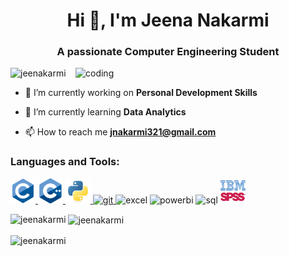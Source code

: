 <h1 align="center">Hi 👋, I'm Jeena Nakarmi</h1>
<h3 align="center">A passionate Computer Engineering Student</h3>

<img align="right" alt="coding" width="400" src="https://www.bing.com/th/id/OGC.bfe7c3ec69bf379f62a5de6a34acdc5d?pid=1.7&rurl=https%3a%2f%2fmiro.medium.com%2fmax%2f1400%2f1*qdAW1TjCN57h1lbuuzvchg.gif&ehk=w7OIa913DGrDOfbARBfao2orIGNsejbu%2fLu1qfTbQcM%3d">

<p align="left"> <img src="https://komarev.com/ghpvc/?username=jeenakarmi&label=Profile%20views&color=0e75b6&style=flat" alt="jeenakarmi" /> </p>

- 🔭 I’m currently working on **Personal Development Skills**

- 🌱 I’m currently learning **Data Analytics**

- 📫 How to reach me **jnakarmi321@gmail.com**

<!-- <h3 align="left">Connect with me: </h3> -->
<p align="left">
</p>

<h3 align="left">Languages and Tools:</h3>

<p align="left">
  <!-- Languages -->
  <a href="https://www.cprogramming.com/" target="_blank" rel="noreferrer"> <img src="https://raw.githubusercontent.com/devicons/devicon/master/icons/c/c-original.svg" alt="c" width="40" height="40"/> </a>
  <a href="https://www.w3schools.com/cpp/" target="_blank" rel="noreferrer"> <img src="https://raw.githubusercontent.com/devicons/devicon/master/icons/cplusplus/cplusplus-original.svg" alt="cplusplus" width="40" height="40"/> </a>
  <a href="https://www.python.org" target="_blank" rel="noreferrer"> <img src="https://raw.githubusercontent.com/devicons/devicon/master/icons/python/python-original.svg" alt="python" width="40" height="40"/> </
  <a href="https://git-scm.com/" target="_blank" rel="noreferrer"> <img src="https://www.vectorlogo.zone/logos/git-scm/git-scm-icon.svg" alt="git" width="40" height="40"/> </a>
  <img src="https://img.icons8.com/color/48/000000/microsoft-excel-2019.png" alt="excel" width="40" height="40"/>
  <img src="https://img.icons8.com/color/48/000000/power-bi.png" alt="powerbi" width="40" height="40"/>
  <img src="https://img.icons8.com/color/48/000000/sql.png" alt="sql" width="40" height="40"/>
  <img src="https://raw.githubusercontent.com/devicons/devicon/master/icons/spss/spss-original.svg" alt="spss" width="40" height="40"/>
</p>


<p><img align="left" src="https://github-readme-stats.vercel.app/api/top-langs?username=jeenakarmi&show_icons=true&locale=en&layout=compact" alt="jeenakarmi" /></p>

<p>&nbsp;<img align="center" src="https://github-readme-stats.vercel.app/api?username=jeenakarmi&show_icons=true&locale=en" alt="jeenakarmi" /></p>

<p><img align="center" src="https://github-readme-streak-stats.herokuapp.com/?user=jeenakarmi&" alt="jeenakarmi" /></p>
